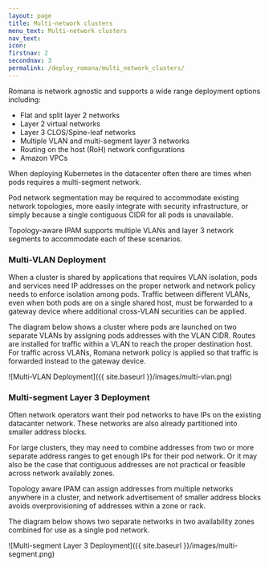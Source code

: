 ```yaml
---
layout: page
title: Multi-network clusters
menu_text: Multi-network clusters
nav_text:
icon:
firstnav: 2
secondnav: 3
permalink: /deploy_romana/multi_network_clusters/
---
```


Romana is network agnostic and supports a wide range deployment options including:

* Flat and split layer 2 networks
* Layer 2 virtual networks
* Layer 3 CLOS/Spine-leaf networks
* Multiple VLAN and multi-segment layer 3 networks
* Routing on the host (RoH) network configurations
* Amazon VPCs

When deploying Kubernetes in the datacenter often there are times when pods requires a multi-segment network.

Pod network segmentation may be required to accommodate existing network topologies, more easily integrate with security infrastructure, or simply because a single contiguous CIDR for all pods is unavailable.

Topology-aware IPAM supports multiple VLANs and layer 3 network segments to accommodate each of these scenarios.

### Multi-VLAN Deployment

When a cluster is shared by applications that requires VLAN isolation, pods and services need IP addresses on the proper network and network policy needs to enforce isolation among pods. Traffic between different VLANs, even when both pods are on a single shared host, must be forwarded to a gateway device where additional cross-VLAN securities can be applied.

The diagram below shows a cluster where pods are launched on two separate VLANs by assigning pods addresses with the VLAN CIDR. Routes are installed for traffic within a VLAN to reach the proper destination host. For traffic across VLANs, Romana network policy is applied so that traffic is forwarded instead to the gateway device.

![Multi-VLAN Deployment]({{ site.baseurl }}/images/multi-vlan.png)

### Multi-segment Layer 3 Deployment

Often network operators want their pod networks to have IPs on the existing datacanter network. These networks are also already partitioned into smaller address blocks.

For large clusters, they may need to combine addresses from two or more separate address ranges to get enough IPs for their pod network. Or it may also be the case that contiguous addresses are not practical or feasible across network availably zones.

Topology aware IPAM can assign addresses from multiple networks anywhere in a cluster, and network advertisement of smaller address blocks avoids overprovisioning of addresses within a zone or rack.

The diagram below shows two separate networks in two availability zones combined for use as a single pod network.

![Multi-segment Layer 3 Deployment]({{ site.baseurl }}/images/multi-segment.png)

